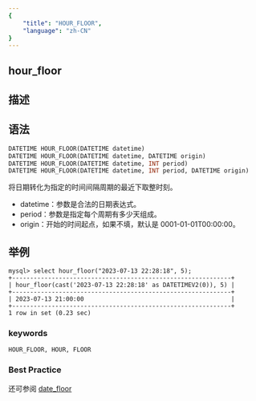 ```yaml
---
{
    "title": "HOUR_FLOOR",
    "language": "zh-CN"
}
---
```


## hour_floor
## 描述
## 语法

```sql
DATETIME HOUR_FLOOR(DATETIME datetime)
DATETIME HOUR_FLOOR(DATETIME datetime, DATETIME origin)
DATETIME HOUR_FLOOR(DATETIME datetime, INT period)
DATETIME HOUR_FLOOR(DATETIME datetime, INT period, DATETIME origin)
```

将日期转化为指定的时间间隔周期的最近下取整时刻。

- datetime：参数是合法的日期表达式。
- period：参数是指定每个周期有多少天组成。
- origin：开始的时间起点，如果不填，默认是 0001-01-01T00:00:00。

## 举例

```
mysql> select hour_floor("2023-07-13 22:28:18", 5);
+-------------------------------------------------------------+
| hour_floor(cast('2023-07-13 22:28:18' as DATETIMEV2(0)), 5) |
+-------------------------------------------------------------+
| 2023-07-13 21:00:00                                         |
+-------------------------------------------------------------+
1 row in set (0.23 sec)
```

### keywords

    HOUR_FLOOR, HOUR, FLOOR

### Best Practice

还可参阅 [date_floor](./date_floor)
